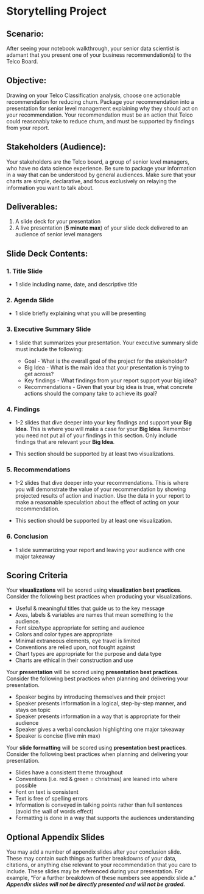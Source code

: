 # Storytelling Project

## Scenario: 

After seeing your notebook walkthrough, your senior data scientist is adamant that you present one of your business recommendation(s) to the Telco Board.

## Objective:

Drawing on your Telco Classification analysis, choose one actionable recommendation for reducing churn. Package your recommendation into a presentation for senior level management explaining why they should act on your recommendation. Your recommendation must be an action that Telco could reasonably take to reduce churn, and must be supported by findings from your report.

## Stakeholders (Audience):

Your stakeholders are the Telco board, a group of senior level managers, who have no data science experience. Be sure to package your information in a way that can be understood by general audiences. Make sure that your charts are simple, declarative, and focus exclusively on relaying the information you want to talk about.

## Deliverables:

 1) A slide deck for your presentation
 2) A live presentation (**5 minute max**) of your slide deck delivered to an audience of senior level managers

## Slide Deck Contents:

### 1. Title Slide

- 1 slide including name, date, and descriptive title

### 2. Agenda Slide

- 1 slide briefly explaining what you will be presenting

### 3. Executive Summary Slide

- 1 slide that summarizes your presentation. Your executive summary slide must include the following: 

    *   Goal - What is the overall goal of the project for the stakeholder?
    *   Big Idea - What is the main idea that your presentation is trying to get across?
    *   Key findings - What findings from your report support your big idea?
    *   Recommendations - Given that your big idea is true, what concrete actions should the company take to achieve its goal?

### 4. Findings

- 1-2 slides that dive deeper into your key findings and support your **Big Idea**. This is where you will make a case for your **Big Idea**. Remember you need not put all of your findings in this section. Only include findings that are relevant your **Big Idea**. 

- This section should be supported by at least two visualizations.

### 5. Recommendations

- 1-2 slides that dive deeper into your recommendations. This is where you will demonstrate the value of your recommendation by showing projected results of action and inaction. Use the data in your report to make a reasonable speculation about the effect of acting on your recommendation.

- This section should be supported by at least one visualization. 

### 6. Conclusion

- 1 slide summarizing your report and leaving your audience with one major takeaway

## Scoring Criteria

Your **visualizations** will be scored using **visualization best practices**. Consider the following best practices when producing your visualizations.

*   Useful & meaningful titles that guide us to the key message
*   Axes, labels & variables are names that mean something to the audience.
*   Font size/type appropriate for setting and audience
*   Colors and color types are appropriate
*   Minimal extraneous elements, eye travel is limited
*   Conventions are relied upon, not fought against
*   Chart types are appropriate for the purpose and data type
*   Charts are ethical in their construction and use 

Your **presentation** will be scored using **presentation best practices**. Consider the following best practices when planning and delivering your presentation.

*   Speaker begins by introducing themselves and their project	
*   Speaker presents information in a logical, step-by-step manner, and stays on topic 
*   Speaker presents information in a way that is appropriate for their audience
*   Speaker gives a verbal conclusion highlighting one major takeaway 
*   Speaker is concise (five min max)

Your **slide formatting** will be scored using **presentation best practices**. Consider the following best practices when planning and delivering your presentation.

* Slides have a consistent theme throughout
* Conventions (i.e. red & green = christmas) are leaned into where possible
* Font on text is consistent
* Text is free of spelling errors
* Information is conveyed in talking points rather than full sentences (avoid the wall of words effect)
* Formatting is done in a way that supports the audiences understanding

## Optional Appendix Slides

You may add a number of appendix slides after your conclusion slide. These may contain such things as further breakdowns of your data, citations, or anything else relevant to your recommendation that you care to include. These slides may be referenced during your presentation. For example, “For a further breakdown of these numbers see appendix slide a.” ***Appendix slides will not be directly presented and will not be graded.***
